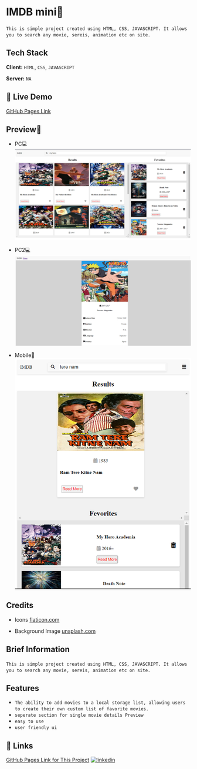 # IMDB mini🎥

`This is simple project created using HTML, CSS, JAVASCRIPT. It allows you to search any movie, sereis, animation etc on site.`

## Tech Stack

**Client:** `HTML`, `CSS`, `JAVASCRIPT`

**Server:** `NA`

## 🔗 Live Demo

[GitHub Pages Link](https://shivraj0002.github.io/IMDB-mini/index.html)

## Preview📸

- PC💻
  ![PC Preview](https://github.com/shivraj0002/IMDB-mini/blob/main/src/assets/pcPreview.png?raw=true)

- PC2💻
  ![PC Preview](https://github.com/shivraj0002/IMDB-mini/blob/main/src/assets/pcMovieDetails.png?raw=true)

- Mobile📱
  ![Phone](https://github.com/shivraj0002/IMDB-mini/blob/main/src/assets/mobile%20preview.png?raw=true)

## Credits

- Icons
  [flaticon.com](https://www.flaticon.com/)

- Background Image
  [unsplash.com](https://unsplash.com/)

## Brief Information

`This is simple project created using HTML, CSS, JAVASCRIPT. It allows you to search any movie, sereis, animation etc on site.`

## Features

- `The ability to add movies to a local storage list, allowing users to create their own custom list of favorite movies.`
- `seperate section for single movie details Preview`
- `easy to use`
- `user friendly ui`

## 🔗 Links

[GitHub Pages Link for This Project](https://shivraj0002.github.io/IMDB-mini/index.html)
[![linkedin](https://img.shields.io/badge/linkedin-0A66C2?style=for-the-badge&logo=linkedin&logoColor=white)](https://www.linkedin.com/)
